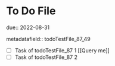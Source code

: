 # To Do File

due:: 2022-08-31

metadatafield:: todoTestFile_87\_49

- [ ] Task of todoTestFile_87 1 [[Query me]]
- [ ] Task of todoTestFile_87 2
